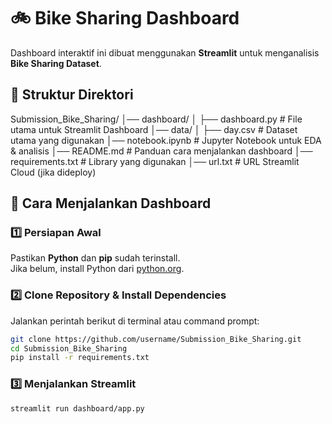 # 🚲 Bike Sharing Dashboard

Dashboard interaktif ini dibuat menggunakan **Streamlit** untuk menganalisis **Bike Sharing Dataset**.

## 📂 Struktur Direktori
Submission_Bike_Sharing/ │── dashboard/ │ ├── dashboard.py # File utama untuk Streamlit Dashboard │── data/ │ ├── day.csv # Dataset utama yang digunakan │── notebook.ipynb # Jupyter Notebook untuk EDA & analisis │── README.md # Panduan cara menjalankan dashboard │── requirements.txt # Library yang digunakan │── url.txt # URL Streamlit Cloud (jika dideploy)

## 🚀 Cara Menjalankan Dashboard

### 1️⃣ **Persiapan Awal**
Pastikan **Python** dan **pip** sudah terinstall.  
Jika belum, install Python dari [python.org](https://www.python.org/).

### 2️⃣ **Clone Repository & Install Dependencies**
Jalankan perintah berikut di terminal atau command prompt:
```sh
git clone https://github.com/username/Submission_Bike_Sharing.git
cd Submission_Bike_Sharing
pip install -r requirements.txt
```

### 3️⃣ **Menjalankan Streamlit**
```sh
streamlit run dashboard/app.py

